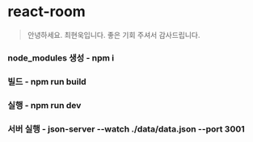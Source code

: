 # react-room
>안녕하세요. 최현욱입니다. 좋은 기회 주셔서 감사드립니다.

### node_modules 생성 - npm i

### 빌드 - npm run build

### 실행 - npm run dev

### 서버 실행 - json-server --watch ./data/data.json --port 3001

